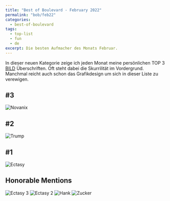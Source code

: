 ```yaml
---
title: "Best of Boulevard - February 2022"
permalink: "bob/feb22"
categories:
  - best-of-boulevard
tags:
  - top-list
  - fun
  - de
excerpt: Die besten Aufmacher des Monats Februar.
---
```


In dieser neuen Kategorie zeige ich jeden Monat meine persönlichen TOP 3 [BILD](https://www.bild.de/) Überschriften.
Oft steht dabei die Skurrilität im Vordergrund.
Manchmal reicht auch schon das Grafikdesign um sich in dieser Liste zu verewigen.


## #3
![Novanix](https://mjt91-blog-images.s3.eu-north-1.amazonaws.com/bob/2022-02/nova.PNG)


## #2
![Trump](https://mjt91-blog-images.s3.eu-north-1.amazonaws.com/bob/2022-02/trump.PNG)


## #1
![Ectasy](https://mjt91-blog-images.s3.eu-north-1.amazonaws.com/bob/2022-02/schampus1.PNG)


## Honorable Mentions
![Ectasy 3](https://mjt91-blog-images.s3.eu-north-1.amazonaws.com/bob/2022-02/schampus3.PNG)
![Ectasy 2](https://mjt91-blog-images.s3.eu-north-1.amazonaws.com/bob/2022-02/schampus2.PNG)
![Hank](https://mjt91-blog-images.s3.eu-north-1.amazonaws.com/bob/2022-02/hank.png)
![Zucker](https://mjt91-blog-images.s3.eu-north-1.amazonaws.com/bob/2022-02/ben.PNG)
